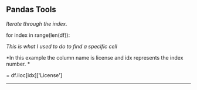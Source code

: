 **Pandas Tools**
---
*Iterate through the index.*

for index in range(len(df)):


*This is what I used to do to find a specific cell*

*In this example the column name is license and idx represents the index number. *

<variable> = df.iloc[idx]['License']

---
